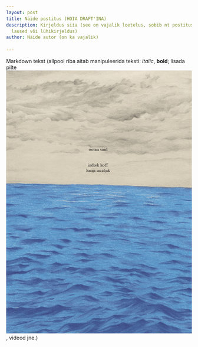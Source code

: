 ```yaml
---
layout: post
title: Näide postitus (HOIA DRAFT'INA)
description: Kirjeldus siia (see on vajalik loetelus, sobib nt postituse esimesed
  laused või lühikirjeldus)
author: Näide autor (on ka vajalik)

---
```

Markdown tekst (allpool riba aitab manipuleerida teksti: _italic_, **bold**; lisada pilte![see oleks ka vajalik accessibility jaoks (lih lühikirjeldus)](/assets/images/esikaas-679x960.png "indrek koff"), videod jne.)